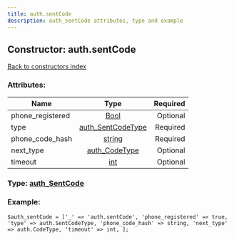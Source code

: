 ```yaml
---
title: auth.sentCode
description: auth_sentCode attributes, type and example
---
```

## Constructor: auth.sentCode  
[Back to constructors index](index.md)



### Attributes:

| Name     |    Type       | Required |
|----------|:-------------:|---------:|
|phone\_registered|[Bool](../types/Bool.md) | Optional|
|type|[auth\_SentCodeType](../types/auth_SentCodeType.md) | Required|
|phone\_code\_hash|[string](../types/string.md) | Required|
|next\_type|[auth\_CodeType](../types/auth_CodeType.md) | Optional|
|timeout|[int](../types/int.md) | Optional|



### Type: [auth\_SentCode](../types/auth_SentCode.md)


### Example:

```
$auth_sentCode = ['_' => 'auth.sentCode', 'phone_registered' => true, 'type' => auth.SentCodeType, 'phone_code_hash' => string, 'next_type' => auth.CodeType, 'timeout' => int, ];
```  

